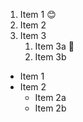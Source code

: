 1. Item 1 :blush:
2. Item 2
3. Item 3
   1. Item 3a :tada:
   2. Item 3b
   
   
* Item 1
* Item 2
  * Item 2a
  * Item 2b
